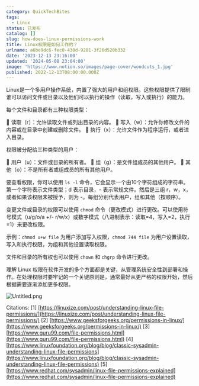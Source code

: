 ```yaml
---
category: QuickTechBites
tags:
  - Linux
status: 已发布
catalog: []
slug: how-does-linux-permissions-work
title: Linux权限是如何工作的？
urlname: a6be9dc6-fec0-430d-9281-3f26d520b332
date: '2023-12-13 23:16:00'
updated: '2024-05-08 23:04:00'
image: 'https://www.notion.so/images/page-cover/woodcuts_1.jpg'
published: 2022-12-13T08:00:00.000Z
---
```


Linux是一个多用户操作系统，内置了强大的用户和组权限。这些权限提供了限制谁可以访问文件或目录以及他们可以执行的操作（读取，写入或执行）的能力。


每个文件和目录都有三种权限类型：


🔸 读取（r）：允许读取文件或列出目录的内容。
🔸 写入（w）：允许你修改文件的内容或在目录中创建或删除文件。
🔸 执行（x）：允许文件作为程序运行，或者进入目录。


权限被分配给三种类型的用户：


🔸 用户（u）：文件或目录的所有者。
🔸 组（g）：是文件组成员的其他用户。
🔸 其他（o）：不是所有者或组成员的所有其他用户。


要查看权限，你可以使用 `ls -l` 命令，它会显示一个由10个字符组成的字符串。第一个字符表示文件类型；d 表示目录，- 表示常规文件。然后是三组 r，w，x，或者如果该权限未被授予，则为 -。每组分别代表用户，组和其他（按顺序）。


变更文件或目录的权限可以使用 `chmod` 命令（更改模式）进行更改。可以使用符号模式（u/g/o/a +/- r/w/x）或数字模式（八进制表示：读取=4，写入=2，执行=1）来更改权限。


示例：`chmod u+w file` 为用户添加写入权限，`chmod 744 file` 为用户设置读取，写入和执行权限，为组和其他设置读取权限。


文件和目录的所有权也可以使用 `chown` 和 `chgrp` 命令进行更改。


理解 Linux 权限在软件开发的多个方面都是关键，从管理系统安全性到部署和操作。在处理权限时要牢记的一个关键原则是，通常最好从更严格的权限开始，然后根据需要逐渐添加更多权限。


![Untitled.png](https://prod-files-secure.s3.us-west-2.amazonaws.com/5d24fe63-e567-4804-86f9-9fdc62e13082/332b89ee-9c33-4950-8a69-32c3d1ff2c69/Untitled.png?X-Amz-Algorithm=AWS4-HMAC-SHA256&X-Amz-Content-Sha256=UNSIGNED-PAYLOAD&X-Amz-Credential=ASIAZI2LB4663WAJ6RZX%2F20250228%2Fus-west-2%2Fs3%2Faws4_request&X-Amz-Date=20250228T053923Z&X-Amz-Expires=3600&X-Amz-Security-Token=IQoJb3JpZ2luX2VjEE4aCXVzLXdlc3QtMiJHMEUCIEN4d9NGyIzv7efnUqMsUK5WJwtmxxh5K1ZfhAuiWDFTAiEA1odVXQTcEZFbhpTJGqX1N5YGw62FkDw%2FWyuKGfHx9wMqiAQIhv%2F%2F%2F%2F%2F%2F%2F%2F%2F%2FARAAGgw2Mzc0MjMxODM4MDUiDH0I7arPypBUPHa3GyrcA4gQtN%2B8Yam5PtaRqGFo0Dt1LaEvx%2BM6wyrFVOG3kxd2mU7r4OukGtrT9Rm9BXQTRS%2ByF0g9BdZPfHut9iYRBgPNeIMXd3OhO3SBomdbiNniAAIfZMiIL%2Ft6QTidNBRvV4kwOIetrjX051cZUuYxquBt3R1a35nuhfb3bobsjVGw6pRjSXFroMeLUBaikr1azhjV3NA0iJCI%2BirhJDNlSZVM9hMFjLrWAPo7hRO9Xs2m%2Bl4KbSPBel8%2FcpK5m%2FdR7P7VtlcGe1WzZJ41CcxsTIAYzHTFkveln84yT0tge%2BuQk2j7I3Y2lRxeZz7F%2BsblpYHSYsL7%2BsVivVjrAI24ufb%2BTdaIVBZ57lJzBfF29cZdzvRrmlXrWWGpXGYocLfkIvckMvNr39jEPAd0zhsXrlncZJZT0kjUbpjyAfpotflbgzyI4EVTJGNViOPkW%2BT0GYV0lsEptX0mvRWxfliuVJA1A%2FBWqucqo8OS%2F1EKvXM99qrfPU2B%2Bejya1mvJse83ba7mJQ7SRuQe7cAlAWVVMVdfo2AtJ3VIhbsEGUXItT6m6i7pWZW8ii33Byn3jdtMyqrfiIgLpgmtt%2FvcxPlVmKDw6hVEvs0iQU91AfpI58tet4ts%2FJ8ahAjgWtwMM6Ohb4GOqUBomMbJN%2BzI1KF8ocqfk%2F5rVIOQac5vNXA3EsL%2BEr94VWtuB%2FMUcuqQPU6r2TTyf0%2Bee%2FNxpdhDcStmS8siE0kvZwMBHXHdzShN%2F7Vz97ksqPHJp0UD25ci%2F5nMpYQVOZ2kL86i9z1U3AcfJ%2BL7gYvZ53VZvFi5%2Fa6wdM77rSMvZKpJwudYbAtEJJ7jP99rfCkqAhYAV1zNgpjnj9YwtMgsEVQTTvB&X-Amz-Signature=8a265f2ec9dfea81753a3206ba627d4be13a5491df611349a28896bafaaa442f&X-Amz-SignedHeaders=host&x-id=GetObject)


Citations:
[1] [https://linuxize.com/post/understanding-linux-file-permissions/](https://linuxize.com/post/understanding-linux-file-permissions/)
[2] [https://www.geeksforgeeks.org/permissions-in-linux/](https://www.geeksforgeeks.org/permissions-in-linux/)
[3] [https://www.guru99.com/file-permissions.html](https://www.guru99.com/file-permissions.html)
[4] [https://www.linuxfoundation.org/blog/blog/classic-sysadmin-understanding-linux-file-permissions](https://www.linuxfoundation.org/blog/blog/classic-sysadmin-understanding-linux-file-permissions)
[5] [https://www.redhat.com/sysadmin/linux-file-permissions-explained](https://www.redhat.com/sysadmin/linux-file-permissions-explained)

